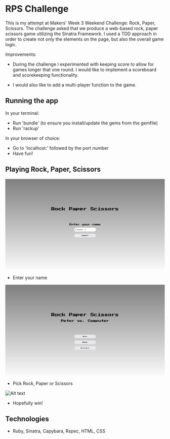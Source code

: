 # RPS Challenge

This is my attempt at Makers' Week 3 Weekend Challenge: Rock, Paper, Scissors.
The challenge asked that we produce a web-based rock, paper scissors game utilizing the Sinatra Framework.
I used a TDD approach in order to create not only the elements on the page, but also the overall game logic. 

Improvements: 

* During the challenge I experimented with keeping score to allow for games longer that one round.
I would like to implement a scoreboard and scorekeeping functionality.

* I would also like to add a multi-player function to the game.

Running the app
---------------

In your terminal:

- Run 'bundle' (to ensure you install/update the gems from the gemfile)
- Run 'rackup'

In your browser of choice:

- Go to 'localhost:' followed by the port number
- Have fun!


Playing Rock, Paper, Scissors
-----------------------------

![Alt text](screenshots/index_screenshot.png?raw=true "index view")

* Enter your name

![Alt text](screenshots/play_screenshot.png?raw=true "index view")

* Pick Rock, Paper or Scissors 

![Alt text](screenshots/result_screenshot.png?raw=true "index view")

* Hopefully win!


Technologies
------------

* Ruby, Sinatra, Capybara, Rspec, HTML, CSS